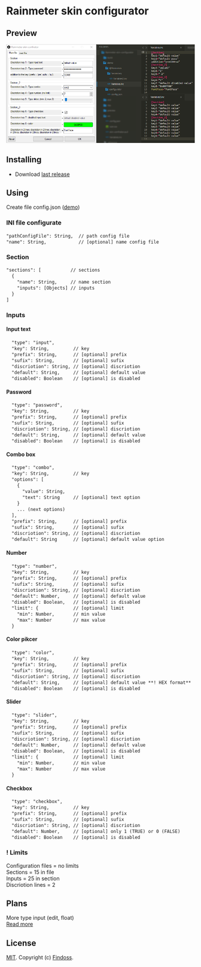 # Rainmeter skin configurator

## Preview
![preview](preview/preview.png)

## Installing
* Download [last release](https://github.com/Findoss/Rainmeter-skin-configurator/releases)

## Using
Create file config.json ([demo](https://github.com/Findoss/Rainmeter-skin-configurator/blob/master/demo/configurator/config.json))

### INI file configurate
```
"pathConfigFile": String,  // path config file
"name": String,            // [optional] name config file
```

### Section
```
"sections": [           // sections
  {
    "name": String,     // name section
    "inputs": [Objects] // inputs
  }
]
```

### Inputs

#### Input text
```
  "type": "input", 
  "key": String,         // key
  "prefix": String,      // [optional] prefix
  "sufix": String,       // [optional] sufix
  "discriotion": String, // [optional] discriotion
  "default": String,     // [optional] default value
  "disabled": Boolean    // [optional] is disabled
```

#### Password
```
  "type": "password", 
  "key": String,         // key
  "prefix": String,      // [optional] prefix
  "sufix": String,       // [optional] sufix
  "discriotion": String, // [optional] discriotion
  "default": String,     // [optional] default value
  "disabled": Boolean    // [optional] is disabled
```

#### Combo box
```
  "type": "combo", 
  "key": String,         // key
  "options": [
    {
      "value": String,
      "text": String     // [optional] text option
    }
    ... (next options)
  ],
  "prefix": String,      // [optional] prefix
  "sufix": String,       // [optional] sufix
  "discriotion": String, // [optional] discriotion
  "default": String      // [optional] default value option
```

#### Number
```
  "type": "number", 
  "key": String,         // key
  "prefix": String,      // [optional] prefix
  "sufix": String,       // [optional] sufix
  "discriotion": String, // [optional] discriotion
  "default": Number,     // [optional] default value
  "disabled": Boolean,   // [optional] is disabled
  "limit": {             // [optional] limit
    "min": Number,       // min value
    "max": Number        // max value
  }
```

#### Color pikcer
```
  "type": "color", 
  "key": String,         // key
  "prefix": String,      // [optional] prefix
  "sufix": String,       // [optional] sufix
  "discriotion": String, // [optional] discriotion
  "default": String,     // [optional] default value **! HEX format**
  "disabled": Boolean    // [optional] is disabled
```

#### Slider
```
  "type": "slider", 
  "key": String,         // key
  "prefix": String,      // [optional] prefix
  "sufix": String,       // [optional] sufix
  "discriotion": String, // [optional] discriotion
  "default": Number,     // [optional] default value
  "disabled": Boolean,   // [optional] is disabled
  "limit": {             // [optional] limit
    "min": Number,       // min value
    "max": Number        // max value
  }
```

#### Checkbox
```
  "type": "checkbox", 
  "key": String,         // key
  "prefix": String,      // [optional] prefix
  "sufix": String,       // [optional] sufix
  "discriotion": String, // [optional] discriotion
  "default": Number,     // [optional] only 1 (TRUE) or 0 (FALSE)
  "disabled": Boolean    // [optional] is disabled
```

### ! Limits
Configuration files = no limits  
Sections = 15 in file  
Inputs = 25 in section  
Discriotion lines = 2

## Plans
More type input (edit, float)  
[Read more](https://github.com/Findoss/Rainmeter-skin-configurator/projects)

## License
[MIT](https://github.com/Findoss/Rainmeter-skin-configurator/blob/master/LICENSE.txt). Copyright (c) [Findoss](https://github.com/Findoss).